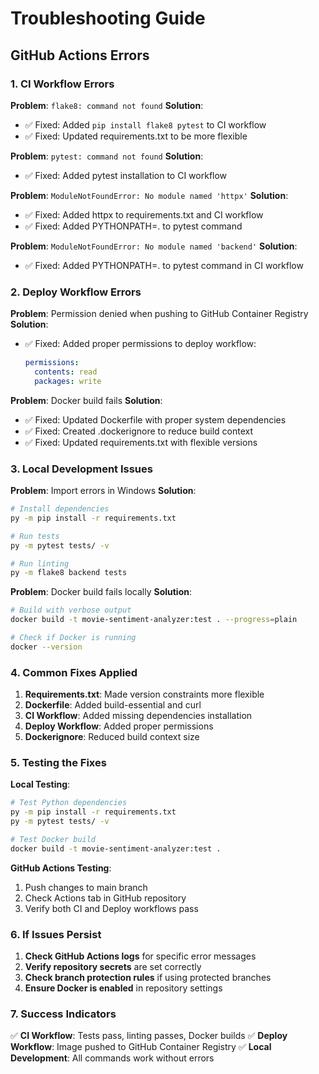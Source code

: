 # Troubleshooting Guide

## GitHub Actions Errors

### 1. CI Workflow Errors

**Problem**: `flake8: command not found`
**Solution**: 
- ✅ Fixed: Added `pip install flake8 pytest` to CI workflow
- ✅ Fixed: Updated requirements.txt to be more flexible

**Problem**: `pytest: command not found`
**Solution**:
- ✅ Fixed: Added pytest installation to CI workflow

**Problem**: `ModuleNotFoundError: No module named 'httpx'`
**Solution**:
- ✅ Fixed: Added httpx to requirements.txt and CI workflow
- ✅ Fixed: Added PYTHONPATH=. to pytest command

**Problem**: `ModuleNotFoundError: No module named 'backend'`
**Solution**:
- ✅ Fixed: Added PYTHONPATH=. to pytest command in CI workflow

### 2. Deploy Workflow Errors

**Problem**: Permission denied when pushing to GitHub Container Registry
**Solution**:
- ✅ Fixed: Added proper permissions to deploy workflow:
  ```yaml
  permissions:
    contents: read
    packages: write
  ```

**Problem**: Docker build fails
**Solution**:
- ✅ Fixed: Updated Dockerfile with proper system dependencies
- ✅ Fixed: Created .dockerignore to reduce build context
- ✅ Fixed: Updated requirements.txt with flexible versions

### 3. Local Development Issues

**Problem**: Import errors in Windows
**Solution**:
```bash
# Install dependencies
py -m pip install -r requirements.txt

# Run tests
py -m pytest tests/ -v

# Run linting
py -m flake8 backend tests
```

**Problem**: Docker build fails locally
**Solution**:
```bash
# Build with verbose output
docker build -t movie-sentiment-analyzer:test . --progress=plain

# Check if Docker is running
docker --version
```

### 4. Common Fixes Applied

1. **Requirements.txt**: Made version constraints more flexible
2. **Dockerfile**: Added build-essential and curl
3. **CI Workflow**: Added missing dependencies installation
4. **Deploy Workflow**: Added proper permissions
5. **Dockerignore**: Reduced build context size

### 5. Testing the Fixes

**Local Testing**:
```bash
# Test Python dependencies
py -m pip install -r requirements.txt
py -m pytest tests/ -v

# Test Docker build
docker build -t movie-sentiment-analyzer:test .
```

**GitHub Actions Testing**:
1. Push changes to main branch
2. Check Actions tab in GitHub repository
3. Verify both CI and Deploy workflows pass

### 6. If Issues Persist

1. **Check GitHub Actions logs** for specific error messages
2. **Verify repository secrets** are set correctly
3. **Check branch protection rules** if using protected branches
4. **Ensure Docker is enabled** in repository settings

### 7. Success Indicators

✅ **CI Workflow**: Tests pass, linting passes, Docker builds
✅ **Deploy Workflow**: Image pushed to GitHub Container Registry
✅ **Local Development**: All commands work without errors
